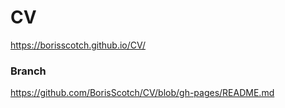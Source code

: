 <h1>CV</h1>

<a href="https://borisscotch.github.io/CV/" target="_blank">https://borisscotch.github.io/CV/</a>

<h3>Branch</h3>

<a href="https://github.com/BorisScotch/CV/blob/gh-pages" target="_self">https://github.com/BorisScotch/CV/blob/gh-pages/README.md</a>
